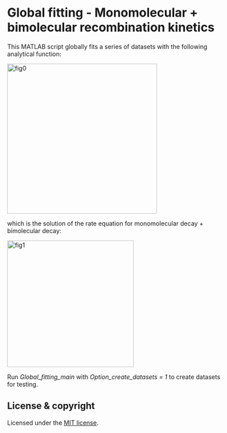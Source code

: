 # Global fitting - Monomolecular + bimolecular recombination kinetics

This MATLAB script globally fits a series of datasets with the following analytical function: 

<img width="347" alt="fig0" src="https://user-images.githubusercontent.com/28668295/41208140-c6590b00-6d73-11e8-8b33-15ffb8932581.PNG">

which is the solution of the rate equation for monomolecular decay + bimolecular decay:

<img width="293" alt="fig1" src="https://user-images.githubusercontent.com/28668295/41208186-8fca4f58-6d74-11e8-9a51-a107751798a7.PNG">

Run *Global_fitting_main* with *Option_create_datasets = 1* to create datasets for testing.

## License & copyright
Licensed under the [MIT license](LICENSE).
